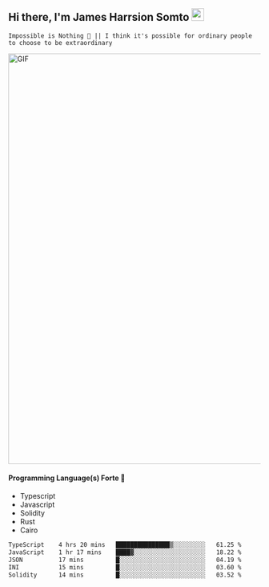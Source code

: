## Hi there, I'm James Harrsion Somto <img src="https://media.giphy.com/media/hvRJCLFzcasrR4ia7z/giphy.gif" width="25px">

`Impossible is Nothing 🚀 || I think it's possible for ordinary people to choose to be extraordinary`

 
<img align="center" alt="GIF" src="https://github.com/Gapur/Gapur/blob/master/coding.gif?raw=true" width="818px" height="818px" />


#### Programming Language(s) Forte 🚀
- Typescript
- Javascript
- Solidity
- Rust
- Cairo



<!--START_SECTION:waka-->

```txt
TypeScript    4 hrs 20 mins   ███████████████▒░░░░░░░░░   61.25 %
JavaScript    1 hr 17 mins    ████▓░░░░░░░░░░░░░░░░░░░░   18.22 %
JSON          17 mins         █░░░░░░░░░░░░░░░░░░░░░░░░   04.19 %
INI           15 mins         █░░░░░░░░░░░░░░░░░░░░░░░░   03.60 %
Solidity      14 mins         █░░░░░░░░░░░░░░░░░░░░░░░░   03.52 %
```

<!--END_SECTION:waka-->
<br />
<br />
<br />







